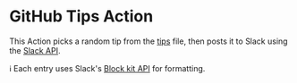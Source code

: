 # GitHub Tips Action

This Action picks a random tip from the [tips](tips.json) file, then posts it to Slack using the [Slack API](https://api.slack.com/incoming-webhooks).

:information_source: Each entry uses Slack's [Block kit API](https://api.slack.com/block-kit) for formatting.
